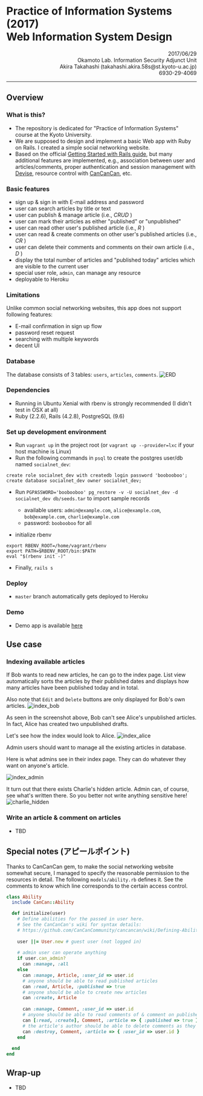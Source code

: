# Practice of Information Systems (2017)  <br> Web Information System Design 

<p style="text-align: right;">
2017/06/29
<br>
Okamoto Lab. Information Security Adjunct Unit
<br>
Akira Takahashi (takahashi.akira.58s@st.kyoto-u.ac.jp)
<br>
6930-29-4069
</p>

----
## Overview
### What is this?
- The repository is dedicated for "Practice of Information Systems" course at the Kyoto University.
- We are supposed to design and implement a basic Web app with Ruby on Rails. I created a simple social networking website.
- Based on the official [Getting Started with Rails guide](http://edgeguides.rubyonrails.org/getting_started.html), but many additional features are implemented, e.g., association between user and articles/comments, proper authentication and session management with [Devise](https://github.com/plataformatec/devise), resource control with [CanCanCan](https://github.com/CanCanCommunity/cancancan), etc.

### Basic features
- sign up & sign in with E-mail address and password
- user can search articles by title or text
- user can publish & manage article (i.e., _CRUD_ )
- user can mark their articles as either "published" or "unpublished"
- user can read other user's published article (i.e., _R_ )
- user can read & create comments on other user's published articles (i.e., _CR_ )
- user can delete their comments and comments on their own article (i.e., _D_ )
- display the total number of articles and "published today" articles which are visible to the current user
- special user role, `admin`, can manage any resource
- deployable to Heroku

### Limitations
Unlike common social networking websites, this app does not support following features:
- E-mail confirmation in sign up flow
- password reset request
- searching with multiple keywords
- decent UI

### Database
The database consists of 3 tables: `users`, `articles`, `comments`. 
![ERD](doc/erd.png)

### Dependencies
- Running in Ubuntu Xenial with rbenv is strongly recommended (I didn't test in OSX at all)
- Ruby (2.2.6), Rails (4.2.8), PostgreSQL (9.6)

### Set up development environment
- Run `vagrant up` in the project root (or `vagrant up --provider=lxc` if your host machine is Linux)
- Run the following commands in `psql` to create the postgres user/db named `socialnet_dev`:
```
create role socialnet_dev with createdb login password 'boobooboo';
create database socialnet_dev owner socialnet_dev;
```

- Run `PGPASSWORD='boobooboo' pg_restore -v -U socialnet_dev -d socialnet_dev db/seeds.tar` to import sample records
  - available users: `admin@example.com`, `alice@example.com`, `bob@example.com`, `charlie@example.com`
  - password: `boobooboo` for all
  
- initialize rbenv
```
export RBENV_ROOT=/home/vagrant/rbenv
export PATH=$RBENV_ROOT/bin:$PATH
eval "$(rbenv init -)"
```
- Finally, `rails s`

### Deploy
- `master` branch automatically gets deployed to Heroku 

### Demo
- Demo app is available [here](https://shrouded-stream-48188.herokuapp.comhttps://shrouded-stream-48188.herokuapp.com)


## Use case
### Indexing available articles
If Bob wants to read new articles, he can go to the index page. 
List view automatically sorts the articles by their published dates and displays how many articles have been published today and in total.

Also note that `Edit` and `Delete` buttons are only displayed for Bob's own articles.
![index_bob](doc/index_bob.png)

As seen in the screenshot above, Bob can't see Alice's unpublished articles. In fact, Alice has created two unpublished drafts. 

Let's see how the index would look to Alice. 
![index_alice](doc/index_alice.png)

Admin users should want to manage all the existing articles in database.

Here is what admins see in their index page. They can do whatever they want on anyone's article.

![index_admin](doc/index_admin.png)

It turn out that there exists Charlie's hidden article. Admin can, of course, see what's written there.
So you better not write anything sensitive here!
![charlie_hidden](doc/charlie_hidden.png)


### Write an article & comment on articles
- TBD


## Special notes (アピールポイント)
Thanks to CanCanCan gem, to make the social networking website somewhat secure, 
I managed to specify the reasonable permission to the resources in detail. 
The following `models/ability.rb` defines it. 
See the comments to know which line corresponds to the certain access control.
```ruby
class Ability
  include CanCan::Ability

  def initialize(user)
    # Define abilities for the passed in user here.
    # See the CanCanCan's wiki for syntax details:
    # https://github.com/CanCanCommunity/cancancan/wiki/Defining-Abilities
    
    user ||= User.new # guest user (not logged in)
    
    # admin user can operate anything
    if user.can_admin?
      can :manage, :all
    else
      can :manage, Article, :user_id => user.id
      # anyone should be able to read published articles
      can :read, Article, :published => true
      # anyone should be able to create new articles
      can :create, Article
      
      can :manage, Comment, :user_id => user.id
      # anyone should be able to read comments of & comment on published articles
      can [:read, :create], Comment, :article => { :published => true }
      # the article's author should be able to delete comments as they wish
      can :destroy, Comment, :article => { :user_id => user.id }
    end
    
  end
end
```

## Wrap-up
- TBD
